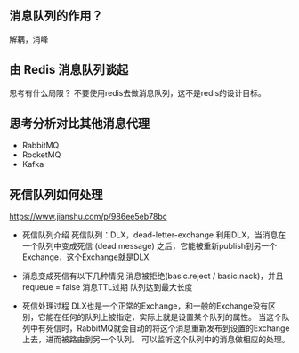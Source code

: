 ## 消息队列的作用？
解耦，消峰

## 由 Redis 消息队列谈起

思考有什么局限？
不要使用redis去做消息队列，这不是redis的设计目标。

## 思考分析对比其他消息代理
- RabbitMQ
- RocketMQ
- Kafka

## 死信队列如何处理
https://www.jianshu.com/p/986ee5eb78bc
- 死信队列介绍
死信队列：DLX，dead-letter-exchange
利用DLX，当消息在一个队列中变成死信 (dead message) 之后，它能被重新publish到另一个Exchange，这个Exchange就是DLX

- 消息变成死信有以下几种情况
消息被拒绝(basic.reject / basic.nack)，并且requeue = false
消息TTL过期
队列达到最大长度

- 死信处理过程
DLX也是一个正常的Exchange，和一般的Exchange没有区别，它能在任何的队列上被指定，实际上就是设置某个队列的属性。
当这个队列中有死信时，RabbitMQ就会自动的将这个消息重新发布到设置的Exchange上去，进而被路由到另一个队列。
可以监听这个队列中的消息做相应的处理。

